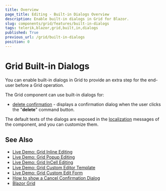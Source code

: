 ```yaml
---
title: Overview
page_title: Editing - Built-in Dialogs Overview
description: Enable built-in dialogs in Grid for Blazor.
slug: components/grid/features/built-in-dialogs
tags: telerik,blazor,grid,built,in,dialogs
published: True
previous_url: /grid/built-in-dialogs
position: 0
---
```


# Grid Built-in Dialogs
You can enable built-in dialogs in Grid to provide an extra step for the end-user before a Grid operation.

The Grid component can use built-in dialogs for: 

* [delete confirmation](slug://grid-delete-confirmation) - displays a confirmation dialog when the user clicks the "**delete**" command button.

The default texts of the dialogs are exposed in the [localization](slug://globalization-localization) messages of the component, and you can customize them.

## See Also

* [Live Demo: Grid Inline Editing](https://demos.telerik.com/blazor-ui/grid/editing-inline)
* [Live Demo: Grid Popup Editing](https://demos.telerik.com/blazor-ui/grid/editing-popup)
* [Live Demo: Grid InCell Editing](https://demos.telerik.com/blazor-ui/grid/editing-incell)
* [Live Demo: Grid Custom Editor Template](https://demos.telerik.com/blazor-ui/grid/custom-editor)
* [Live Demo: Grid Custom Edit Form](https://demos.telerik.com/blazor-ui/grid/editing-custom-form)
* [How to show a Cancel Confirmation Dialog](slug://grid-kb-show-confirm-cancel-dialog)
* [Blazor Grid](slug://grid-overview)

